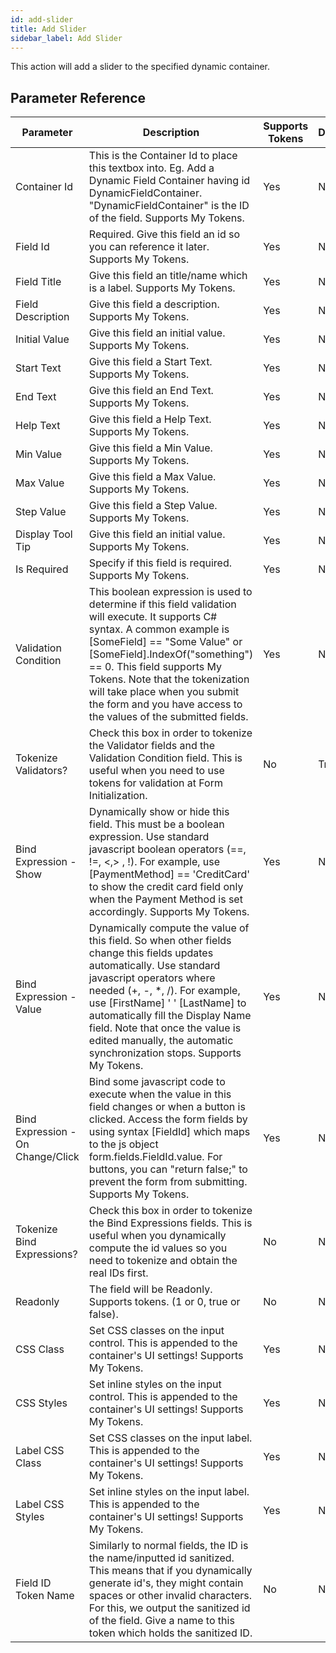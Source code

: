 ```yaml
---
id: add-slider
title: Add Slider
sidebar_label: Add Slider
---
```



This action will add a slider to the specified dynamic container.

## Parameter Reference
| Parameter | Description | Supports Tokens | Default |
| -- | -- | -- | -- |
| Container Id | This is the Container Id to place this textbox into. Eg. Add a Dynamic Field Container having id DynamicFieldContainer. "DynamicFieldContainer" is the ID of the field. Supports My Tokens. | Yes | None |
| Field Id | Required. Give this field an id so you can reference it later. Supports My Tokens. | Yes | None |
| Field Title | Give this field an title/name which is a label. Supports My Tokens. | Yes | None |
| Field Description | Give this field a description. Supports My Tokens. | Yes | None |
| Initial Value | Give this field an initial value. Supports My Tokens. | Yes | None |
| Start Text | Give this field a Start Text. Supports My Tokens. | Yes | None |
| End Text | Give this field an End Text. Supports My Tokens. | Yes | None |
| Help Text | Give this field a Help Text. Supports My Tokens. | Yes | None |
| Min Value | Give this field a Min Value. Supports My Tokens. | Yes | None |
| Max Value | Give this field a Max Value. Supports My Tokens. | Yes | None |
| Step Value | Give this field a Step Value. Supports My Tokens. | Yes | None |
| Display Tool Tip | Give this field an initial value. Supports My Tokens. | Yes | None |
| Is Required | Specify if this field is required. Supports My Tokens. | Yes | None |
| Validation Condition | This boolean expression is used to determine if this field validation will execute. It supports C# syntax. A common example is [SomeField] == "Some Value" or [SomeField].IndexOf("something") == 0. This field supports My Tokens. Note that the tokenization will take place when you submit the form and you have access to the values of the submitted fields. | Yes | None |
| Tokenize Validators? | Check this box in order to tokenize the Validator fields and the Validation Condition field. This is useful when you need to use tokens for validation at Form Initialization. | No | True |
| Bind Expression - Show | Dynamically show or hide this field. This must be a boolean expression. Use standard javascript boolean operators (==, !=, &#x3C;,&#x3E; , !). For example, use [PaymentMethod] == &#x27;CreditCard&#x27; to show the credit card field only when the Payment Method is set accordingly. Supports My Tokens. | Yes | None |
| Bind Expression - Value | Dynamically compute the value of this field. So when other fields change this fields updates automatically. Use standard javascript operators where needed (+, -, *, /). For example, use [FirstName] &#x27; &#x27; [LastName] to automatically fill the Display Name field. Note that once the value is edited manually, the automatic synchronization stops. Supports My Tokens. | Yes | None |
| Bind Expression - On Change/Click | Bind some javascript code to execute when the value in this field changes or when a button is clicked. Access the form fields by using syntax [FieldId] which maps to the js object form.fields.FieldId.value. For buttons, you can &#x22;return false;&#x22; to prevent the form from submitting. Supports My Tokens. | Yes | None |
| Tokenize Bind Expressions? | Check this box in order to tokenize the Bind Expressions fields. This is useful when you dynamically compute the id values so you need to tokenize and obtain the real IDs first. | No | None |
| Readonly | The field will be Readonly. Supports tokens. (1 or 0, true or false). | No | None |
| CSS Class | Set CSS classes on the input control. This is appended to the container's UI settings! Supports My Tokens. | Yes | None |
| CSS Styles | Set inline styles on the input control. This is appended to the container's UI settings! Supports My Tokens. | Yes | None |
| Label CSS Class | Set CSS classes on the input label. This is appended to the container's UI settings! Supports My Tokens. | Yes | None |
| Label CSS Styles | Set inline styles on the input label. This is appended to the container's UI settings! Supports My Tokens. | Yes | None |
| Field ID Token Name | Similarly to normal fields, the ID is the name/inputted id sanitized. This means that if you dynamically generate id's, they might contain spaces or other invalid characters. For this, we output the sanitized id of the field. Give a name to this token which holds the sanitized ID. | No | None |
